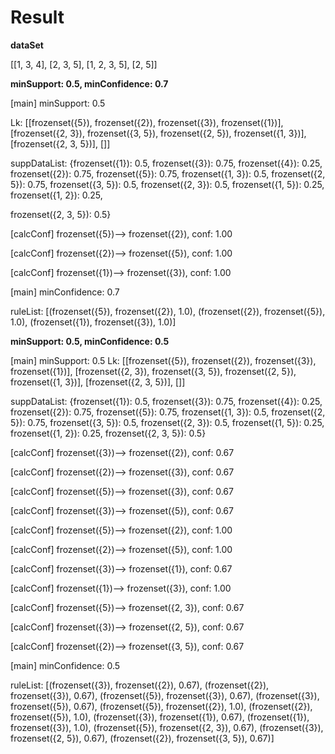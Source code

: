 # Result

**dataSet**

[[1, 3, 4], [2, 3, 5], [1, 2, 3, 5], [2, 5]]

**minSupport: 0.5, minConfidence: 0.7**

[main] minSupport: 0.5

Lk: [[frozenset({5}), frozenset({2}), frozenset({3}), frozenset({1})], [frozenset({2, 3}), frozenset({3, 5}), frozenset({2, 5}), frozenset({1, 3})], [frozenset({2, 3, 5})], []]

suppDataList: {frozenset({1}): 0.5, frozenset({3}): 0.75, frozenset({4}): 0.25, frozenset({2}): 0.75, frozenset({5}): 0.75, frozenset({1, 3}): 0.5, frozenset({2, 5}): 0.75, frozenset({3, 5}): 0.5, frozenset({2, 3}): 0.5, frozenset({1, 5}): 0.25, frozenset({1, 2}): 0.25, 

frozenset({2, 3, 5}): 0.5}

[calcConf] frozenset({5})--> frozenset({2}), conf: 1.00

[calcConf] frozenset({2})--> frozenset({5}), conf: 1.00

[calcConf] frozenset({1})--> frozenset({3}), conf: 1.00

[main] minConfidence: 0.7

ruleList: [(frozenset({5}), frozenset({2}), 1.0), (frozenset({2}), frozenset({5}), 1.0), (frozenset({1}), frozenset({3}), 1.0)]

**minSupport: 0.5, minConfidence: 0.5**

[main] minSupport: 0.5
Lk: [[frozenset({5}), frozenset({2}), frozenset({3}), frozenset({1})], [frozenset({2, 3}), frozenset({3, 5}), frozenset({2, 5}), frozenset({1, 3})], [frozenset({2, 3, 5})], []]

suppDataList: {frozenset({1}): 0.5, frozenset({3}): 0.75, frozenset({4}): 0.25, frozenset({2}): 0.75, frozenset({5}): 0.75, 
frozenset({1, 3}): 0.5, frozenset({2, 5}): 0.75, frozenset({3, 5}): 0.5, frozenset({2, 3}): 0.5, frozenset({1, 5}): 0.25, frozenset({1, 2}): 0.25, frozenset({2, 3, 5}): 0.5}

[calcConf] frozenset({3})--> frozenset({2}), conf: 0.67

[calcConf] frozenset({2})--> frozenset({3}), conf: 0.67

[calcConf] frozenset({5})--> frozenset({3}), conf: 0.67

[calcConf] frozenset({3})--> frozenset({5}), conf: 0.67

[calcConf] frozenset({5})--> frozenset({2}), conf: 1.00

[calcConf] frozenset({2})--> frozenset({5}), conf: 1.00

[calcConf] frozenset({3})--> frozenset({1}), conf: 0.67

[calcConf] frozenset({1})--> frozenset({3}), conf: 1.00

[calcConf] frozenset({5})--> frozenset({2, 3}), conf: 0.67

[calcConf] frozenset({3})--> frozenset({2, 5}), conf: 0.67

[calcConf] frozenset({2})--> frozenset({3, 5}), conf: 0.67

[main] minConfidence: 0.5

ruleList: [(frozenset({3}), frozenset({2}), 0.67), (frozenset({2}), frozenset({3}), 0.67), (frozenset({5}), frozenset({3}), 0.67), (frozenset({3}), frozenset({5}), 0.67), (frozenset({5}), frozenset({2}), 1.0), (frozenset({2}), frozenset({5}), 1.0), (frozenset({3}), frozenset({1}), 0.67), (frozenset({1}), frozenset({3}), 1.0), (frozenset({5}), frozenset({2, 3}), 0.67), (frozenset({3}), frozenset({2, 5}), 0.67), (frozenset({2}), frozenset({3, 5}), 0.67)]
